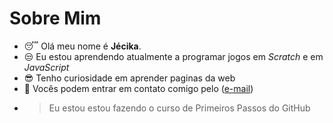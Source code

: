 #    Sobre Mim
-  :sleeping: Olá meu nome é **Jécika**.
-  :unamused: Eu estou aprendendo atualmente a programar jogos em *Scratch* e em *JavaScript*
-  :sunglasses: Tenho curiosidade em aprender paginas da web
-  :tiger2: Vocês podem entrar em contato comigo pelo ([e-mail](jecika.silva@escola.pr.gov.br))
-  > Eu estou estou fazendo o curso de Primeiros Passos do GitHub
